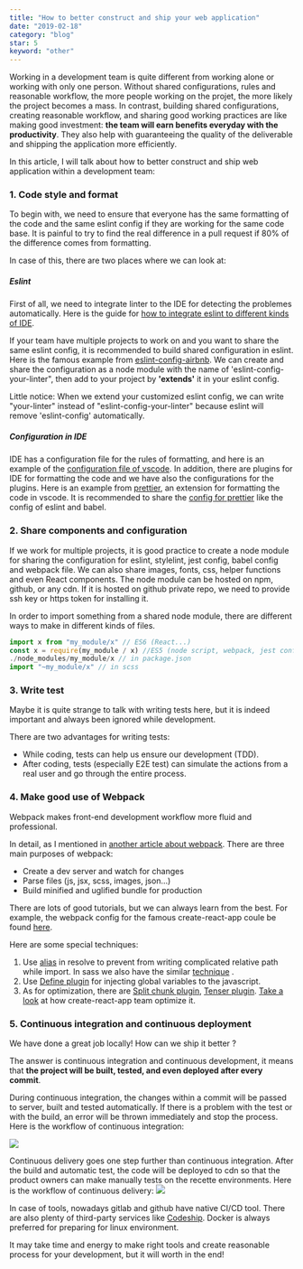 ```yaml
---
title: "How to better construct and ship your web application"
date: "2019-02-18"
category: "blog"
star: 5
keyword: "other"
---
```


Working in a development team is quite different from working alone or working with only one person. Without shared configurations, rules and reasonable workflow, the more people working on the projet, the more likely the project becomes a mass. In contrast, building shared configurations, creating reasonable workflow, and sharing good working practices are like making good investment: **the team will earn benefits everyday with the productivity**. They also help with guaranteeing the quality of the deliverable and shipping the application more efficiently.

In this article, I will talk about how to better construct and ship web application within a development team:

### 1. Code style and format

To begin with, we need to ensure that everyone has the same formatting of the code and the same eslint config if they are working for the same code base. It is painful to try to find the real difference in a pull request if 80% of the difference comes from formatting.

In case of this, there are two places where we can look at:

##### Eslint

First of all, we need to integrate linter to the IDE for detecting the problemes automatically. Here is the guide for [how to integrate eslint to different kinds of IDE](https://eslint.org/docs/user-guide/integrations).

If your team have multiple projects to work on and you want to share the same eslint config, it is recommended to build shared configuration in eslint. Here is the famous example from [eslint-config-airbnb](https://github.com/airbnb/javascript/tree/master/packages/eslint-config-airbnb). We can create and share the configuration as a node module with the name of 'eslint-config-your-linter", then add to your project by **'extends'** it in your eslint config.

Little notice: When we extend your customized eslint config, we can write "your-linter" instead of "eslint-config-your-linter" because eslint will remove 'eslint-config' automatically.

##### Configuration in IDE

IDE has a configuration file for the rules of formatting, and here is an example of the [configuration file of vscode](https://code.visualstudio.com/docs/getstarted/settings). In addition, there are plugins for IDE for formatting the code and we have also the configurations for the plugins. Here is an example from [prettier](https://github.com/prettier/prettier-vscode), an extension for formatting the code in vscode. It is recommended to share the [config for prettier](https://prettier.io/docs/en/configuration.html) like the config of eslint and babel.

### 2. Share components and configuration

If we work for multiple projects, it is good practice to create a node module for sharing the configuration for eslint, stylelint, jest config, babel config and webpack file. We can also share images, fonts, css, helper functions and even React components. The node module can be hosted on npm, github, or any cdn. If it is hosted on github private repo, we need to provide ssh key or https token for installing it.

In order to import something from a shared node module, there are different ways to make in different kinds of files.

```js
import x from "my_module/x" // ES6 (React...)
const x = require(my_module / x) //ES5 (node script, webpack, jest config ...)
./node_modules/my_module/x // in package.json
import "~my_module/x" // in scss
```

### 3. Write test

Maybe it is quite strange to talk with writing tests here, but it is indeed important and always been ignored while development.

There are two advantages for writing tests:

- While coding, tests can help us ensure our development (TDD).
- After coding, tests (especially E2E test) can simulate the actions from a real user and go through the entire process.

### 4. Make good use of Webpack

Webpack makes front-end development workflow more fluid and professional.

In detail, as I mentioned in [another article about webpack](https://www.yuebaixu.com/webpack/). There are three main purposes of webpack:

- Create a dev server and watch for changes
- Parse files (js, jsx, scss, images, json...)
- Build minified and uglified bundle for production

There are lots of good tutorials, but we can always learn from the best. For example, the webpack config for the famous create-react-app coule be found [here](https://github.com/facebook/create-react-app/blob/master/packages/react-scripts/config/webpack.config.js).

Here are some special techniques:

1. Use [alias](https://webpack.js.org/configuration/resolve/#resolve-alias) in resolve to prevent from writing complicated relative path while import. In sass we also have the similar [technique](https://github.com/webpack-contrib/sass-loader#imports) .
2. Use [Define plugin](https://webpack.js.org/plugins/define-plugin) for injecting global variables to the javascript.
3. As for optimization, there are [Split chunk plugin](https://webpack.js.org/plugins/split-chunks-plugin/), [Tenser plugin](https://github.com/webpack-contrib/terser-webpack-plugin). [Take a look](<(https://github.com/facebook/create-react-app/blob/master/packages/react-scripts/config/webpack.config.js)>) at how create-react-app team optimize it.

### 5. Continuous integration and continuous deployment

We have done a great job locally! How can we ship it better ?

The answer is continuous integration and continuous development, it means that **the project will be built, tested, and even deployed after every commit**.

During continuous integration, the changes within a commit will be passed to server, built and tested automatically. If there is a problem with the test or with the build, an error will be thrown immediately and stop the process. Here is the workflow of continuous integration:

![](/images/workflow/workflow1.png)

Continuous delivery goes one step further than continuous integration. After the build and automatic test, the code will be deployed to cdn so that the product owners can make manually tests on the recette environments. Here is the workflow of continuous delivery:
![](/images/workflow/workflow2.png)

In case of tools, nowadays gitlab and github have native CI/CD tool. There are also plenty of third-party services like [Codeship](https://codeship.com/). Docker is always preferred for preparing for linux environment.

It may take time and energy to make right tools and create reasonable process for your development, but it will worth in the end!
